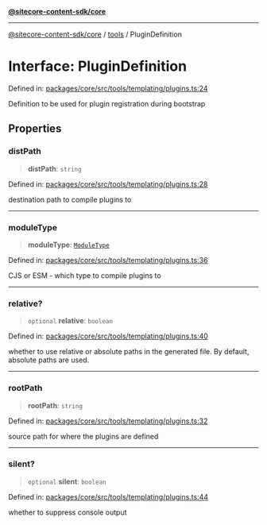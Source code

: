 [**@sitecore-content-sdk/core**](../../README.md)

***

[@sitecore-content-sdk/core](../../README.md) / [tools](../README.md) / PluginDefinition

# Interface: PluginDefinition

Defined in: [packages/core/src/tools/templating/plugins.ts:24](https://github.com/Sitecore/content-sdk/blob/5668fc9a4560f7c5a529d356ffb07c3d7cb82d73/packages/core/src/tools/templating/plugins.ts#L24)

Definition to be used for plugin registration during bootstrap

## Properties

### distPath

> **distPath**: `string`

Defined in: [packages/core/src/tools/templating/plugins.ts:28](https://github.com/Sitecore/content-sdk/blob/5668fc9a4560f7c5a529d356ffb07c3d7cb82d73/packages/core/src/tools/templating/plugins.ts#L28)

destination path to compile plugins to

***

### moduleType

> **moduleType**: [`ModuleType`](../enumerations/ModuleType.md)

Defined in: [packages/core/src/tools/templating/plugins.ts:36](https://github.com/Sitecore/content-sdk/blob/5668fc9a4560f7c5a529d356ffb07c3d7cb82d73/packages/core/src/tools/templating/plugins.ts#L36)

CJS or ESM - which type to compile plugins to

***

### relative?

> `optional` **relative**: `boolean`

Defined in: [packages/core/src/tools/templating/plugins.ts:40](https://github.com/Sitecore/content-sdk/blob/5668fc9a4560f7c5a529d356ffb07c3d7cb82d73/packages/core/src/tools/templating/plugins.ts#L40)

whether to use relative or absolute paths in the generated file. By default, absolute paths are used.

***

### rootPath

> **rootPath**: `string`

Defined in: [packages/core/src/tools/templating/plugins.ts:32](https://github.com/Sitecore/content-sdk/blob/5668fc9a4560f7c5a529d356ffb07c3d7cb82d73/packages/core/src/tools/templating/plugins.ts#L32)

source path for where the plugins are defined

***

### silent?

> `optional` **silent**: `boolean`

Defined in: [packages/core/src/tools/templating/plugins.ts:44](https://github.com/Sitecore/content-sdk/blob/5668fc9a4560f7c5a529d356ffb07c3d7cb82d73/packages/core/src/tools/templating/plugins.ts#L44)

whether to suppress console output
